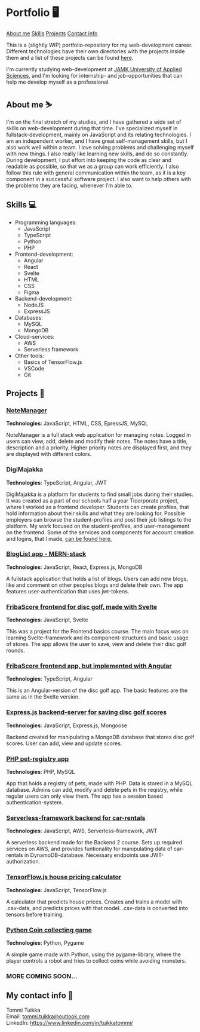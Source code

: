 # Portfolio 🖥️

[About me](#about-me-%EF%B8%8F)
[Skills](#skills-)
[Projects](#projects-)
[Contact info](#my-contact-info-)

This is a (slightly WIP) portfolio-repository for my web-development career. Different technologies have their own directories with the projects inside them and a list of these projects can be found [here](#projects-).

I'm currently studying web-development at [JAMK University of Applied Sciences](https://www.jamk.fi/en), and I'm looking for internship- and job-opportunities that can help me develop myself as a professional.

## About me ⛷️

I'm on the final stretch of my studies, and I have gathered a wide set of skills on web-development during that time. I've specialized myself in fullstack-development, mainly on JavaScript and its relating technologies. I am an independent worker, and I have great self-management skills, but I also work well within a team. I love solving problems and challenging myself with new things. I also really like learning new skills, and do so constantly. During development, I put effort into keeping the code as clear and readable as possible, so that we as a group can work efficiently. I also follow this rule with general communication within the team, as it is a key component in a successful software project. I also want to help others with the problems they are facing, whenever I’m able to.

## Skills 💻

- Programming languages:
  - JavaScript
  - TypeScript
  - Python
  - PHP
- Frontend-development:
  - Angular
  - React
  - Svelte
  - HTML
  - CSS
  - Figma
- Backend-development:
  - NodeJS
  - ExpressJS
- Databases:
  - MySQL
  - MongoDB
- Cloud-services:
  - AWS
  - Serverless framework
- Other tools:
  - Basics of TensorFlow.js
  - VSCode
  - Git

## Projects 🔧

### [NoteManager](https://github.com/TuikkaTommi/NoteManager)

**Technologies**: JavaScript, HTML, CSS, EpressJS, MySQL

NoteManager is a full stack web application for managing notes. Logged in users can view, add, delete and modify their notes. The notes have a title, description and a priority. Higher priority notes are displayed first, and they are displayed with different colors.

### DigiMajakka

**Technologies**: TypeScript, Angular, JWT

DigiMajakka is a platform for students to find small jobs during their studies. It was created as a part of our schools half a year Ticorporate project, where I worked as a frontend developer. Students can create profiles, that hold information about their skills and what they are looking for. Possible employers can browse the student-profiles and post their job listings to the platform. My work focused on the student-profiles, and user-management on the frontend. Some of the services and components for account creation and logins, that I made, [can be found here.](https://github.com/TuikkaTommi/portfolio/tree/main/Angular/logins)

### [BlogList app - MERN-stack](https://github.com/TuikkaTommi/portfolio/tree/main/React)

**Technologies**: JavaScript, React, Express.js, MongoDB

A fullstack application that holds a list of blogs. Users can add new blogs, like and comment on other peoples blogs and delete their own. The app features user-authentication that uses jwt-tokens.

### [FribaScore frontend for disc golf, made with Svelte](https://github.com/TuikkaTommi/portfolio/tree/main/Svelte/fribascore)

**Technologies**: JavaScript, Svelte

This was a project for the Frontend basics course. The main focus was on learning Svelte-framework and its component-structures and basic usage of stores. The app allows the user to save, view and delete their disc golf rounds.

### [FribaScore frontend app, but implemented with Angular](https://github.com/TuikkaTommi/portfolio/tree/main/Angular/fribascore)

**Technologies**: TypeScript, Angular

This is an Angular-version of the disc golf app. The basic features are the same as in the Svelte version.

### [Express.js backend-server for saving disc golf scores](https://github.com/TuikkaTommi/portfolio/tree/main/Express/playerscorebackend)

**Technologies**: JavaScript, Express.js, Mongoose

Backend created for manipulating a MongoDB database that stores disc golf scores. User can add, view and update scores.

### [PHP pet-registry app](https://github.com/TuikkaTommi/portfolio/tree/main/PHP/lemmikkirekisteri)

**Technologies**: PHP, MySQL

App that holds a registry of pets, made with PHP. Data is stored in a MySQL database. Admins can add, modify and delete pets in the reqistry, while regular users can only view them. The app has a session based authentication-system. 

### [Serverless-framework backend for car-rentals](https://github.com/TuikkaTommi/portfolio/tree/main/Serverless-AWS/car-rental-backend)

**Technologies**: JavaScript, AWS, Serverless-framework, JWT

A serverless backend made for the Backend 2 course. Sets up required services on AWS, and provides funtionality for manipulating data of car-rentals in DynamoDB-database. Necessary endpoints use JWT-authorization.

### [TensorFlow.js house pricing calculator](https://github.com/TuikkaTommi/portfolio/tree/main/TensorFlow.js/house_pricing_calculator)

**Technologies**: JavaScript, TensorFlow.js

A calculator that predicts house prices. Creates and trains a model with .csv-data, and predicts prices with that model. .csv-data is converted into tensors before training.

### [Python Coin collecting game](https://github.com/TuikkaTommi/portfolio/tree/main/Python/RoboGame)

**Technologies**: Python, Pygame

A simple game made with Python, using the pygame-library, where the player controls a robot and tries to collect coins while avoiding monsters. 

### MORE COMING SOON...

## My contact info 📱

Tommi Tuikka <br>
Email: tommi.tuikka@outlook.com <br>
LinkedIn: https://www.linkedin.com/in/tuikkatommi/
